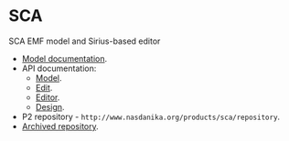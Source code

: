# SCA

SCA EMF model and Sirius-based editor

* [Model documentation](http://www.nasdanika.org/products/sca/modeldoc/index.html).
* API documentation:
    * [Model](http://www.nasdanika.org/products/sca/apidocs/org.nasdanika.sca/apidocs/index.html).
    * [Edit](http://www.nasdanika.org/products/sca/apidocs/org.nasdanika.sca.edit/apidocs/index.html).
    * [Editor](http://www.nasdanika.org/products/sca/apidocs/org.nasdanika.sca.editor/apidocs/index.html).
    * [Design](http://www.nasdanika.org/products/sca/apidocs/org.nasdanika.tools.design/apidocs/index.html).
* P2 repository - ``http://www.nasdanika.org/products/sca/repository``.
* [Archived repository](http://www.nasdanika.org/products/sca/org.nasdanika.sca.repository-0.1.0-SNAPSHOT.zip).    
    
